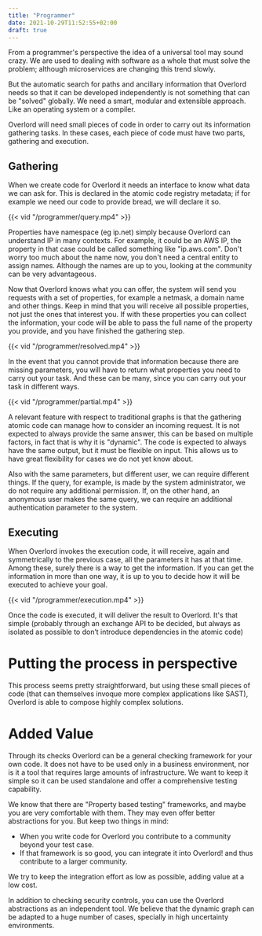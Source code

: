 ```yaml
---
title: "Programmer"
date: 2021-10-29T11:52:55+02:00
draft: true
---
```


From a programmer's perspective the idea of a universal tool may sound crazy. We are used to dealing with software as a whole that must solve the problem; although microservices are changing this trend slowly.

But the automatic search for paths and ancillary information that Overlord needs so that it can be developed independently is not something that can be "solved" globally. We need a smart, modular and extensible approach. Like an operating system or a compiler.

Overlord will need small pieces of code in order to carry out its information gathering tasks. In these cases, each piece of code must have two parts, gathering and execution.

## Gathering

When we create code for Overlord it needs an interface to know what data we can ask for. This is declared in the atomic code registry metadata; if for example we need our code to provide bread, we will declare it so.

{{< vid "/programmer/query.mp4" >}}

Properties have namespace (eg ip.net) simply because Overlord can understand IP in many contexts. For example, it could be an AWS IP, the property in that case could be called something like "ip.aws.com". Don't worry too much about the name now, you don't need a central entity to assign names. Although the names are up to you, looking at the community can be very advantageous.

Now that Overlord knows what you can offer, the system will send you requests with a set of properties, for example a netmask, a domain name and other things. Keep in mind that you will receive all possible properties, not just the ones that interest you. If with these properties you can collect the information, your code will be able to pass the full name of the property you provide, and you have finished the gathering step.

{{< vid "/programmer/resolved.mp4" >}}

In the event that you cannot provide that information because there are missing parameters, you will have to return what properties you need to carry out your task. And these can be many, since you can carry out your task in different ways.

{{< vid "/programmer/partial.mp4" >}}

A relevant feature with respect to traditional graphs is that the gathering atomic code can manage how to consider an incoming request. It is not expected to always provide the same answer, this can be based on multiple factors, in fact that is why it is "dynamic". The code is expected to always have the same output, but it must be flexible on input. This allows us to have great flexibility for cases we do not yet know about.

Also with the same parameters, but different user, we can require different things. If the query, for example, is made by the system administrator, we do not require any additional permission. If, on the other hand, an anonymous user makes the same query, we can require an additional authentication parameter to the system.

## Executing

When Overlord invokes the execution code, it will receive, again and symmetrically to the previous case, all the parameters it has at that time. Among these, surely there is a way to get the information. If you can get the information in more than one way, it is up to you to decide how it will be executed to achieve your goal.

{{< vid "/programmer/execution.mp4" >}}

Once the code is executed, it will deliver the result to Overlord. It's that simple (probably through an exchange API to be decided, but always as isolated as possible to don’t introduce dependencies in the atomic code)

# Putting the process in perspective

This process seems pretty straightforward, but using these small pieces of code (that can themselves invoque more complex applications like SAST), Overlord is able to compose highly complex solutions.

# Added Value

Through its checks Overlord can be a general checking framework for your own code. It does not have to be used only in a business environment, nor is it a tool that requires large amounts of infrastructure. We want to keep it simple so it can be used standalone and offer a comprehensive testing capability.

We know that there are "Property based testing" frameworks, and maybe you are very comfortable with them. They may even offer better abstractions for you. But keep two things in mind:

  * When you write code for Overlord you contribute to a community beyond your test case.
  * If that framework is so good, you can integrate it into Overlord! and thus contribute to a larger community.

We try to keep the integration effort as low as possible, adding value at a low cost.

In addition to checking security controls, you can use the Overlord abstractions as an independent tool. We believe that the dynamic graph can be adapted to a huge number of cases, specially in high uncertainty environments. 
